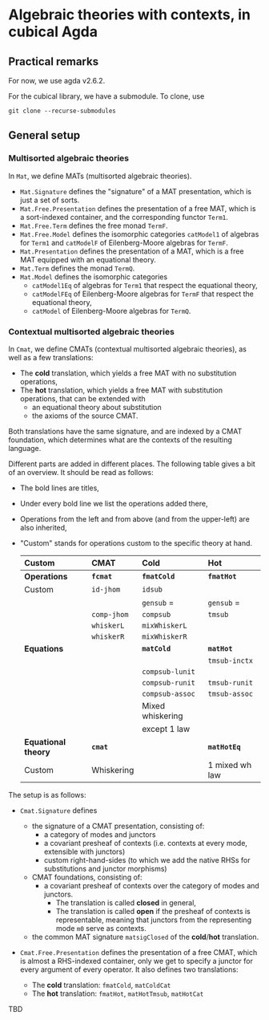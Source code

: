 # Algebraic theories with contexts, in cubical Agda

## Practical remarks

For now, we use agda v2.6.2.

For the cubical library, we have a submodule.
To clone, use

```
git clone --recurse-submodules
```

## General setup

### Multisorted algebraic theories

In `Mat`, we define MATs (multisorted algebraic theories).

- `Mat.Signature` defines the "signature" of a MAT presentation, which is just a set of sorts.
- `Mat.Free.Presentation` defines the presentation of a free MAT, which is a sort-indexed container, and the corresponding functor `Term1`.
- `Mat.Free.Term` defines the free monad `TermF`.
- `Mat.Free.Model` defines the isomorphic categories `catModel1` of algebras for `Term1` and `catModelF` of Eilenberg-Moore algebras for `TermF`.
- `Mat.Presentation` defines the presentation of a MAT, which is a free MAT equipped with an equational theory.
- `Mat.Term` defines the monad `TermQ`.
- `Mat.Model` defines the isomorphic categories
   - `catModel1Eq` of algebras for `Term1` that respect the equational theory,
   - `catModelFEq` of Eilenberg-Moore algebras for `TermF` that respect the equational theory,
   - `catModel` of Eilenberg-Moore algebras for `TermQ`.

### Contextual multisorted algebraic theories

In `Cmat`, we define CMATs (contextual multisorted algebraic theories), as well as a few translations:

- The **cold** translation, which yields a free MAT with no substitution operations,
- The **hot** translation, which yields a free MAT with substitution operations, that can be extended with
   - an equational theory about substitution
   - the axioms of the source CMAT.

Both translations have the same signature, and are indexed by a CMAT foundation, which determines what are the contexts of the resulting language.

Different parts are added in different places. The following table gives a bit of an overview. It should be read as follows:

- The bold lines are titles,

- Under every bold line we list the operations added there,

- Operations from the left and from above (and from the upper-left) are also inherited,

- "Custom" stands for operations custom to the specific theory at hand.
  
  | **Custom**            | **CMAT**    | **Cold**         | **Hot**        |
  |:--------------------- |:----------- |:---------------- |:-------------- |
  | **Operations**        | **`fcmat`** | **`fmatCold`**   | **`fmatHot`**  |
  | Custom                | `id-jhom`   | `idsub`          |                |
  |                       |             | `gensub` =       | `gensub` =     |
  |                       | `comp-jhom` | `compsub`        | `tmsub`        |
  |                       | `whiskerL`  | `mixWhiskerL`    |                |
  |                       | `whiskerR`  | `mixWhiskerR`    |                |
  | **Equations**         |             | **`matCold`**    | **`matHot`**   |
  |                       |             |                  | `tmsub-inctx`  |
  |                       |             | `compsub-lunit`  |                |
  |                       |             | `compsub-runit`  | `tmsub-runit`  |
  |                       |             | `compsub-assoc`  | `tmsub-assoc`  |
  |                       |             | Mixed whiskering |                |
  |                       |             | except 1 law     |                |
  | **Equational theory** | **`cmat`**  |                  | **`matHotEq`** |
  | Custom                | Whiskering  |                  | 1 mixed wh law |

The setup is as follows:

- `Cmat.Signature` defines 
  
   - the signature of a CMAT presentation, consisting of:
      - a category of modes and junctors
      - a covariant presheaf of contexts (i.e. contexts at every mode, extensible with junctors)
      - custom right-hand-sides (to which we add the native RHSs for substitutions and junctor morphisms)
   - CMAT foundations, consisting of:
      - a covariant presheaf of contexts over the category of modes and junctors.
         - The translation is called **closed** in general,
         - The translation is called **open** if the presheaf of contexts is representable, meaning that junctors from the representing mode `m0` serve as contexts.
   - the common MAT signature `matsigClosed` of the **cold**/**hot** translation.

- `Cmat.Free.Presentation` defines the presentation of a free CMAT, which is almost a RHS-indexed container, only we get to specify a junctor for every argument of every operator. It also defines two translations:
  
   - The **cold** translation: `fmatCold`, `matColdCat`
   - The **hot** translation: `fmatHot`, `matHotTmsub`, `matHotCat`

TBD
